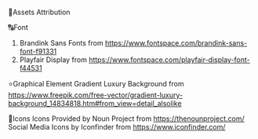 📌Assets Attribution

🔠Font
1. Brandink Sans Fonts from https://www.fontspace.com/brandink-sans-font-f91331
2. Playfair Display from https://www.fontspace.com/playfair-display-font-f44531

⭐Graphical Element
Gradient Luxury Background from https://www.freepik.com/free-vector/gradient-luxury-background_14834818.htm#from_view=detail_alsolike

🚩Icons
Icons Provided by Noun Project from https://thenounproject.com/
Social Media Icons by Iconfinder from https://www.iconfinder.com/
